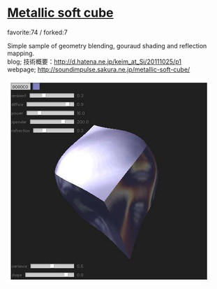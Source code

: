 # [Metallic soft cube](http://wonderfl.net/c/A2Hq)

favorite:74 / forked:7

Simple sample of geometry blending, gouraud shading and reflection mapping.  
blog; 技術概要：http://d.hatena.ne.jp/keim_at_Si/20111025/p1  
webpage; http://soundimpulse.sakura.ne.jp/metallic-soft-cube/

![thumbnail](./thumbnail.jpg)
